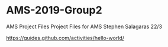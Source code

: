 # AMS-2019-Group2
AMS Project Files
Project Files for AMS 
Stephen Salagaras 22/3


https://guides.github.com/activities/hello-world/
